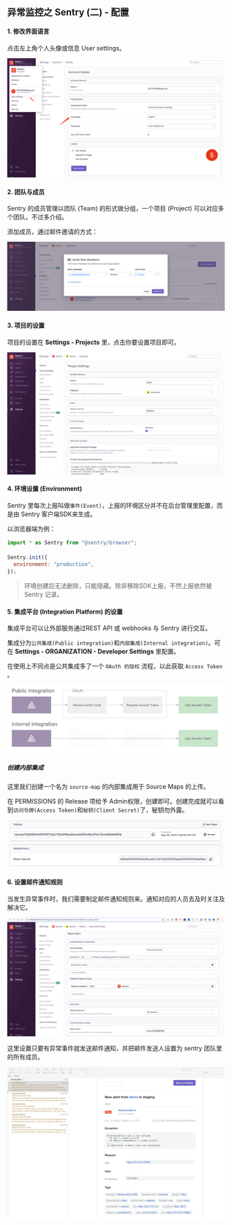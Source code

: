 ## 异常监控之 Sentry (二) - 配置 
#### 1. 修改界面语言

点击左上角个人头像或信息 User settings。

[![sentry-lan](sentry-lan.png)](sentry-lan.png)

#### 2. 团队与成员

Sentry 的成员管理以团队 (Team) 的形式做分组，一个项目 (Project) 可以对应多个团队，不过多介绍。

添加成员，通过邮件邀请的方式：

[![sentry_invite_member](sentry_invite_member.png)](sentry_invite_member.png)

#### 3. 项目的设置

项目的设置在 **Settings - Projects** 里，点击你要设置项目即可。

[![sentry_project_settings](sentry_project_settings.png)](sentry_project_settings.png)

#### 4. 环境设置 (Environment)

Sentry 里每次上报叫做`事件(Event)`，上报的环境区分并不在后台管理里配置，而是由 Sentry 客户端SDK来生成。

以浏览器端为例：

``` javascript
import * as Sentry from "@sentry/browser";

Sentry.init({
  environment: "production",
});
```

> 环境创建后无法删除，只能隐藏。除非移除SDK上报，不然上报依然被 Sentry 记录。

#### 5. 集成平台 (Integration Platform) 的设置

集成平台可以让外部服务通过REST API 或 webhooks 与 Sentry 进行交互。

集成分为`公共集成(Public integration)`和`内部集成(Internal integration)`。可在 **Settings - ORGANIZATION - Developer Settings** 里配置。

在使用上不同点是公共集成多了一个 `OAuth 的授权` 流程，以此获取 `Access Token` 。

[![sentry_authentication_flow](sentry_authentication_flow.png)](sentry_authentication_flow.png)

##### 创建内部集成

这里我们创建一个名为 `source-map` 的内部集成用于 Source Maps 的上传。

在 PERMISSIONS 的 Release 项给予 Admin权限，创建即可。创建完成就可以看到`访问令牌(Access Token)`和`秘钥(Client Secret)`了，秘钥勿外露。

[![sentry_sourcemap_token](sentry_sourcemap_token.png)](sentry_sourcemap_token.png)

#### 6. 设置邮件通知规则

当发生异常事件时，我们需要制定邮件通知规则来。通知对应的人员去及时关注及解决它。

[![sentry_email_setting](sentry_email_setting.png)](sentry_email_setting.png)

这里设置只要有异常事件就发送邮件通知，并把邮件发送人设置为 sentry 团队里的所有成员。

[![sentry_email_error](sentry_email_error.png)](sentry_email_error.png)
